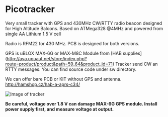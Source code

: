 Picotracker
===========

Very small tracker with GPS and 430MHz CW/RTTY radio beacon designed for High Altitude Baloons.
Based on ATMega328 @4MHz and powered from single AA Lithium 1.5 V cell

Radio is RFM22 for 430 MHz. PCB is designed for both versions.

GPS is uBLOX MAX-6G or MAX-M8C Module from [HAB supplies] (http://ava.upuaut.net/store/index.php?route=product/product&path=59_64&product_id=71)
Tracker send CW an RTTY messages. 
You can find source code under sw directory.

We can offer bare PCB or KIT without GPS and antenna. 
http://hamshop.cz/hab-a-aprs-c34/

![Image of tracker](https://raw.githubusercontent.com/ok1cdj/picotracker/master/img/tracker.jpg)

**Be careful, voltage over 1.8 V can damage MAX-6G GPS module. Install power supply first, and measure voltage at output.**


